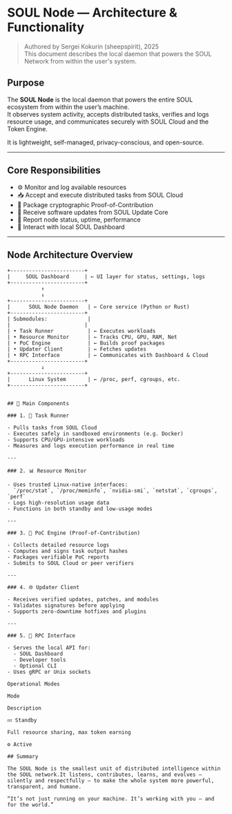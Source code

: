 # SOUL Node — Architecture & Functionality

> Authored by Sergei Kokurin (sheepspirit), 2025  
> This document describes the local daemon that powers the SOUL Network from within the user's system.

## Purpose

The **SOUL Node** is the local daemon that powers the entire SOUL ecosystem from within the user’s machine.  
It observes system activity, accepts distributed tasks, verifies and logs resource usage, and communicates securely with SOUL Cloud and the Token Engine.

It is lightweight, self-managed, privacy-conscious, and open-source.

---

## Core Responsibilities

- ⚙️ Monitor and log available resources
- 📥 Accept and execute distributed tasks from SOUL Cloud
- 🔏 Package cryptographic Proof-of-Contribution
- 🔄 Receive software updates from SOUL Update Core
- 🧠 Report node status, uptime, performance
- 💼 Interact with local SOUL Dashboard

---

## Node Architecture Overview

```plaintext
+------------------------+
|     SOUL Dashboard     | ← UI layer for status, settings, logs
+------------------------+
           ↑
           ↓
+------------------------+
|      SOUL Node Daemon   | ← Core service (Python or Rust)
+------------------------+
| Submodules:             |
|                        |
| • Task Runner           | ← Executes workloads
| • Resource Monitor      | ← Tracks CPU, GPU, RAM, Net
| • PoC Engine            | ← Builds proof packages
| • Updater Client        | ← Fetches updates
| • RPC Interface         | ← Communicates with Dashboard & Cloud
+------------------------+
           ↓
+------------------------+
|      Linux System       | ← /proc, perf, cgroups, etc.
+------------------------+


## 🔧 Main Components

### 1. 🧪 Task Runner

- Pulls tasks from SOUL Cloud  
- Executes safely in sandboxed environments (e.g. Docker)  
- Supports CPU/GPU-intensive workloads  
- Measures and logs execution performance in real time  

---

### 2. 📊 Resource Monitor

- Uses trusted Linux-native interfaces:  
  `/proc/stat`, `/proc/meminfo`, `nvidia-smi`, `netstat`, `cgroups`, `perf`  
- Logs high-resolution usage data  
- Functions in both standby and low-usage modes  

---

### 3. 🔐 PoC Engine (Proof-of-Contribution)

- Collects detailed resource logs  
- Computes and signs task output hashes  
- Packages verifiable PoC reports  
- Submits to SOUL Cloud or peer verifiers  

---

### 4. 🌐 Updater Client

- Receives verified updates, patches, and modules  
- Validates signatures before applying  
- Supports zero-downtime hotfixes and plugins  

---

### 5. 📡 RPC Interface

- Serves the local API for:  
  - SOUL Dashboard  
  - Developer tools  
  - Optional CLI  
- Uses gRPC or Unix sockets

Operational Modes

Mode

Description

💤 Standby

Full resource sharing, max token earning

⚙️ Active

## Summary

The SOUL Node is the smallest unit of distributed intelligence within the SOUL network.It listens, contributes, learns, and evolves — silently and respectfully — to make the whole system more powerful, transparent, and humane.

“It’s not just running on your machine. It’s working with you — and for the world.”
